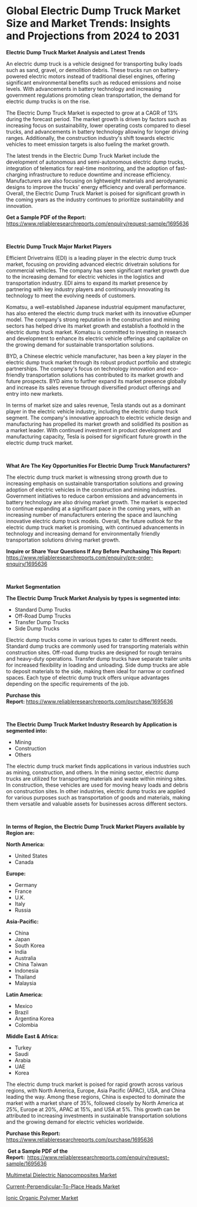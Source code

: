 <p><h1>Global Electric Dump Truck Market Size and Market Trends: Insights and Projections from 2024 to 2031</h1></p><p><strong>Electric Dump Truck Market Analysis and Latest Trends</strong></p>
<p><p>An electric dump truck is a vehicle designed for transporting bulky loads such as sand, gravel, or demolition debris. These trucks run on battery-powered electric motors instead of traditional diesel engines, offering significant environmental benefits such as reduced emissions and noise levels. With advancements in battery technology and increasing government regulations promoting clean transportation, the demand for electric dump trucks is on the rise.</p><p>The Electric Dump Truck Market is expected to grow at a CAGR of 13% during the forecast period. The market growth is driven by factors such as increasing focus on sustainability, lower operating costs compared to diesel trucks, and advancements in battery technology allowing for longer driving ranges. Additionally, the construction industry's shift towards electric vehicles to meet emission targets is also fueling the market growth.</p><p>The latest trends in the Electric Dump Truck Market include the development of autonomous and semi-autonomous electric dump trucks, integration of telematics for real-time monitoring, and the adoption of fast-charging infrastructure to reduce downtime and increase efficiency. Manufacturers are also focusing on lightweight materials and aerodynamic designs to improve the trucks' energy efficiency and overall performance. Overall, the Electric Dump Truck Market is poised for significant growth in the coming years as the industry continues to prioritize sustainability and innovation.</p></p>
<p><strong>Get a Sample PDF of the Report:&nbsp;</strong> <a href="https://www.reliableresearchreports.com/enquiry/request-sample/1695636">https://www.reliableresearchreports.com/enquiry/request-sample/1695636</a></p>
<p>&nbsp;</p>
<p><strong>Electric Dump Truck Major Market Players</strong></p>
<p><p>Efficient Drivetrains (EDI) is a leading player in the electric dump truck market, focusing on providing advanced electric drivetrain solutions for commercial vehicles. The company has seen significant market growth due to the increasing demand for electric vehicles in the logistics and transportation industry. EDI aims to expand its market presence by partnering with key industry players and continuously innovating its technology to meet the evolving needs of customers.</p><p>Komatsu, a well-established Japanese industrial equipment manufacturer, has also entered the electric dump truck market with its innovative eDumper model. The company's strong reputation in the construction and mining sectors has helped drive its market growth and establish a foothold in the electric dump truck market. Komatsu is committed to investing in research and development to enhance its electric vehicle offerings and capitalize on the growing demand for sustainable transportation solutions.</p><p>BYD, a Chinese electric vehicle manufacturer, has been a key player in the electric dump truck market through its robust product portfolio and strategic partnerships. The company's focus on technology innovation and eco-friendly transportation solutions has contributed to its market growth and future prospects. BYD aims to further expand its market presence globally and increase its sales revenue through diversified product offerings and entry into new markets.</p><p>In terms of market size and sales revenue, Tesla stands out as a dominant player in the electric vehicle industry, including the electric dump truck segment. The company's innovative approach to electric vehicle design and manufacturing has propelled its market growth and solidified its position as a market leader. With continued investment in product development and manufacturing capacity, Tesla is poised for significant future growth in the electric dump truck market.</p></p>
<p>&nbsp;</p>
<p><strong>What Are The Key Opportunities For Electric Dump Truck Manufacturers?</strong></p>
<p><p>The electric dump truck market is witnessing strong growth due to increasing emphasis on sustainable transportation solutions and growing adoption of electric vehicles in the construction and mining industries. Government initiatives to reduce carbon emissions and advancements in battery technology are also driving market growth. The market is expected to continue expanding at a significant pace in the coming years, with an increasing number of manufacturers entering the space and launching innovative electric dump truck models. Overall, the future outlook for the electric dump truck market is promising, with continued advancements in technology and increasing demand for environmentally friendly transportation solutions driving market growth.</p></p>
<p><strong>Inquire or Share Your Questions If Any Before Purchasing This Report:</strong> <a href="https://www.reliableresearchreports.com/enquiry/pre-order-enquiry/1695636">https://www.reliableresearchreports.com/enquiry/pre-order-enquiry/1695636</a></p>
<p>&nbsp;</p>
<p><strong>Market Segmentation</strong></p>
<p><strong>The Electric Dump Truck Market Analysis by types is segmented into:</strong></p>
<p><ul><li>Standard Dump Trucks</li><li>Off-Road Dump Trucks</li><li>Transfer Dump Trucks</li><li>Side Dump Trucks</li></ul></p>
<p><p>Electric dump trucks come in various types to cater to different needs. Standard dump trucks are commonly used for transporting materials within construction sites. Off-road dump trucks are designed for rough terrains and heavy-duty operations. Transfer dump trucks have separate trailer units for increased flexibility in loading and unloading. Side dump trucks are able to deposit materials to the side, making them ideal for narrow or confined spaces. Each type of electric dump truck offers unique advantages depending on the specific requirements of the job.</p></p>
<p><strong>Purchase this Report:&nbsp;</strong><a href="https://www.reliableresearchreports.com/purchase/1695636">https://www.reliableresearchreports.com/purchase/1695636</a></p>
<p>&nbsp;</p>
<p><strong>The Electric Dump Truck Market Industry Research by Application is segmented into:</strong></p>
<p><ul><li>Mining</li><li>Construction</li><li>Others</li></ul></p>
<p><p>The electric dump truck market finds applications in various industries such as mining, construction, and others. In the mining sector, electric dump trucks are utilized for transporting materials and waste within mining sites. In construction, these vehicles are used for moving heavy loads and debris on construction sites. In other industries, electric dump trucks are applied for various purposes such as transportation of goods and materials, making them versatile and valuable assets for businesses across different sectors.</p></p>
<p>&nbsp;</p>
<p><strong>In terms of Region, the Electric Dump Truck Market Players available by Region are:</strong></p>
<p>
    <p> <strong> North America: </strong>
        <ul>
            <li>United States</li>
            <li>Canada</li>
        </ul>
        </p> 
    <p> <strong> Europe: </strong>
        <ul>
            <li>Germany</li>
            <li>France</li>
            <li>U.K.</li>
            <li>Italy</li>
            <li>Russia</li>
        </ul>
        </p> 
    <p> <strong> Asia-Pacific: </strong>
        <ul>
            <li>China</li>
            <li>Japan</li>
            <li>South Korea</li>
            <li>India</li>
            <li>Australia</li>
            <li>China Taiwan</li>
            <li>Indonesia</li>
            <li>Thailand</li>
            <li>Malaysia</li>
        </ul>
        </p> 
    <p> <strong> Latin America: </strong>
        <ul>
            <li>Mexico</li>
            <li>Brazil</li>
            <li>Argentina Korea</li>
            <li>Colombia</li>
        </ul>
        </p> 
    <p> <strong> Middle East & Africa: </strong>
        <ul>
            <li>Turkey</li>
            <li>Saudi</li>
            <li>Arabia</li>
            <li>UAE</li>
            <li>Korea</li>
        </ul>
    </p>
    </p>
<p><p>The electric dump truck market is poised for rapid growth across various regions, with North America, Europe, Asia Pacific (APAC), USA, and China leading the way. Among these regions, China is expected to dominate the market with a market share of 35%, followed closely by North America at 25%, Europe at 20%, APAC at 15%, and USA at 5%. This growth can be attributed to increasing investments in sustainable transportation solutions and the growing demand for electric vehicles worldwide.</p></p>
<p><strong>Purchase this Report: </strong><a href="https://www.reliableresearchreports.com/purchase/1695636">https://www.reliableresearchreports.com/purchase/1695636</a></p>
<p>&nbsp;<strong>Get a Sample PDF of the Report:&nbsp;&nbsp;</strong><a href="https://www.reliableresearchreports.com/enquiry/request-sample/1695636">https://www.reliableresearchreports.com/enquiry/request-sample/1695636</a></p>
<p><strong></strong></p>
<p><p><a href="https://view.publitas.com/reportprime-1/multimetal-dielectric-nanocomposites-market-size-focuses-on-market-dynamics-in-depth-analysis-and-future-projections-of-its-market-forecasted-for-period-from-2023-to-2030/">Multimetal Dielectric Nanocomposites Market</a></p><p><a href="https://view.publitas.com/reportprime-1/current-perpendicular-to-place-heads-market-challenges-opportunities-and-growth-drivers-and-major-market-players-forecasted-for-period-from-2023-2030/">Current-Perpendicular-To-Place Heads Market</a></p><p><a href="https://view.publitas.com/reportprime-1/ionic-organic-polymer-market-provides-detailed-segmentation-of-this-market-based-on-type-application-and-region-and-forecast-for-the-period-from-2023-2030/">Ionic Organic Polymer Market</a></p></p>